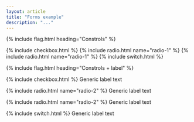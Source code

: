 ```yaml
---
layout: article
title: "Forms example"
description: "..."
---
```


{% include flag.html heading="Constrols" %}

<div>
  {% include checkbox.html %}
  {% include radio.html name="radio-1" %}
  {% include radio.html name="radio-1" %}
  {% include switch.html %}
</div>

{% include flag.html heading="Constrols + label" %}

<div class="spacing">
  <p>
    <label>
      {% include checkbox.html %}
      Generic label text
    </label>
  </p>
  <p>
    <label>
      {% include radio.html name="radio-2" %}
      Generic label text
    </label>
  </p>
  <p>
    <label>
      {% include radio.html name="radio-2" %}
      Generic label text
    </label>
  </p>
  <p>
    <label>
      {% include switch.html %}
      Generic label text
    </label>
  </p>
</div>
